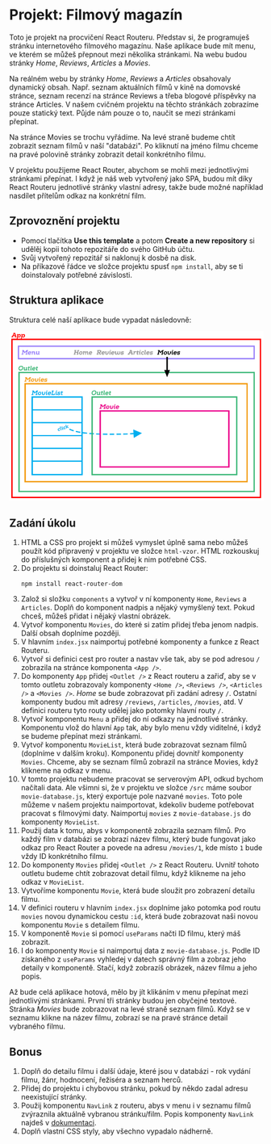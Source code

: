 # Projekt: Filmový magazín

Toto je projekt na procvičení React Routeru. Představ si, že programuješ stránku internetového filmového magazínu. Naše aplikace bude mít menu, ve kterém se můžeš přepnout mezi několika stránkami. Na webu budou stránky *Home*, *Reviews*, *Articles* a *Movies*.

Na reálném webu by stránky *Home*, *Reviews* a *Articles* obsahovaly dynamický obsah. Např. seznam aktuálních filmů v kině na domovské stránce, seznam recenzí na stránce Reviews a třeba blogové příspěvky na stránce Articles. V našem cvičném projektu na těchto stránkách zobrazíme pouze statický text. Půjde nám pouze o to, naučit se mezi stránkami přepínat.

Na stránce Movies se trochu vyřádíme. Na levé straně budeme chtít zobrazit seznam filmů v naší "databázi". Po kliknutí na jméno filmu chceme na pravé polovině stránky zobrazit detail konkrétního filmu.

V projektu použijeme React Router, abychom se mohli mezi jednotlivými stránkami přepínat. I když je náš web vytvořený jako SPA, budou mít díky React Routeru jednotlivé stránky vlastní adresy, takže bude možné například nasdílet přítelům odkaz na konkrétní film.


## Zprovoznění projektu

- Pomocí tlačítka **Use this template** a potom **Create a new repository** si udělěj kopii tohoto repozitáře do svého GitHub účtu.
- Svůj vytvořený repozitář si naklonuj k dosbě na disk.
- Na příkazové řádce ve složce projektu spusť `npm install`, aby se ti doinstalovaly potřebné závislosti.


## Struktura aplikace

Struktura celé naší aplikace bude vypadat následovně:


![Rozložení komponent](/public/rozlozeni-komponent.png)


## Zadání úkolu

1. HTML a CSS pro projekt si můžeš vymyslet úplně sama nebo můžeš použít kód připravený v projektu ve složce `html-vzor`. HTML rozkouskuj do příslušných komponent a přidej k nim potřebné CSS.
1. Do projektu si doinstaluj React Router:
   ```
   npm install react-router-dom
   ```
1. Založ si složku `components` a vytvoř v ní komponenty `Home`, `Reviews` a `Articles`. Doplň do komponent nadpis a nějaký vymyšlený text. Pokud chceš, můžeš přidat i nějaký vlastní obrázek.
1. Vytvoř komponentu `Movies`, do které si zatím přidej třeba jenom nadpis. Další obsah doplníme později.
1. V hlavním `index.jsx` naimportuj potřebné komponenty a funkce z React Routeru.
1. Vytvoř si definici cest pro router a nastav vše tak, aby se pod adresou `/` zobrazila na stránce komponenta `<App />`.
1. Do komponenty `App` přidej `<Outlet />` z React routeru a zařiď, aby se v tomto outletu zobrazovaly komponenty `<Home />`, `<Reviews />`, `<Articles />` a `<Movies />`. *Home* se bude zobrazovat při zadání adresy `/`. Ostatní komponenty budou mít adresy `/reviews`, `/articles`, `/movies`, atd. V definici routeru tyto routy udělej jako potomky hlavní routy `/`.
1. Vytvoř komponentu `Menu` a přidej do ní odkazy na jednotlivé stránky. Komponentu vlož do hlavní `App` tak, aby bylo menu vždy viditelné, i když se budeme přepínat mezi stránkami.
1. Vytvoř komponentu `MovieList`, která bude zobrazovat seznam filmů (doplníme v dalším kroku). Komponentu přidej dovnitř komponenty `Movies`. Chceme, aby se seznam filmů zobrazil na stránce Movies, když klikneme na odkaz v menu.
1. V tomto projektu nebudeme pracovat se serverovým API, odkud bychom načítali data. Ale všimni si, že v projektu ve složce `/src` máme soubor `movie-database.js`, který exportuje pole nazvané `movies`. Toto pole můžeme v našem projektu naimportovat, kdekoliv budeme potřebovat pracovat s filmovými daty. Naimportuj `movies` z `movie-database.js` do komponenty `MovieList`.
1. Použij data k tomu, abys v komponentě zobrazila seznam filmů. Pro každý film v databázi se zobrazí název filmu, který bude fungovat jako odkaz pro React Router a povede na adresu `/movies/1`, kde místo `1` bude vždy ID konkrétního filmu.
1. Do komponenty `Movies` přidej `<Outlet />` z React Routeru. Uvnitř tohoto outletu budeme chtít zobrazovat detail filmu, když klikneme na jeho odkaz v `MovieList`.
1. Vytvoříme komponentu `Movie`, která bude sloužit pro zobrazení detailu filmu.
1. V definici routeru v hlavním `index.jsx` doplníme jako potomka pod routu `movies` novou dynamickou cestu `:id`, která bude zobrazovat naši novou komponentu `Movie` s detailem filmu.
1. V komponentě `Movie` si pomocí `useParams` načti ID filmu, který máš zobrazit.
1. I do komponenty `Movie` si naimportuj data z `movie-database.js`. Podle ID získaného z `useParams` vyhledej v datech správný film a zobraz jeho detaily v komponentě. Stačí, když zobrazíš obrázek, název filmu a jeho popis.

Až bude celá aplikace hotová, mělo by jít klikáním v menu přepínat mezi jednotlivými stránkami. První tři stránky budou jen obyčejné textové. Stránka *Movies* bude zobrazovat na levé straně seznam filmů. Když se v seznamu klikne na název filmu, zobrazí se na pravé stránce detail vybraného filmu.

## Bonus

1. Doplň do detailu filmu i další údaje, které jsou v databázi - rok vydání filmu, žánr, hodnocení, řežiséra a seznam herců.
1. Přidej do projektu i chybovou stránku, pokud by někdo zadal adresu neexistující stránky.
1. Použij komponentu `NavLink` z routeru, abys v menu i v seznamu filmů zvýraznila aktuálně vybranou stránku/film. Popis komponenty `NavLink` najdeš v [dokumentaci](https://reactrouter.com/en/main/components/nav-link).
1. Doplň vlastní CSS styly, aby všechno vypadalo nádherně.
